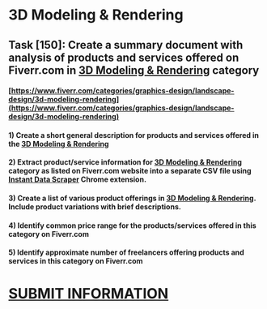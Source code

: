# 3D Modeling & Rendering
## Task [150]: Create a summary document with analysis of products and services offered on Fiverr.com in [3D Modeling & Rendering](https://www.fiverr.com/categories/graphics-design/landscape-design/3d-modeling-rendering) category
#### [https://www.fiverr.com/categories/graphics-design/landscape-design/3d-modeling-rendering](https://www.fiverr.com/categories/graphics-design/landscape-design/3d-modeling-rendering)
#### 1) Create a short general description for products and services offered in the [3D Modeling & Rendering](https://www.fiverr.com/categories/graphics-design/landscape-design/3d-modeling-rendering)
#### 2) Extract product/service information for [3D Modeling & Rendering](https://www.fiverr.com/categories/graphics-design/landscape-design/3d-modeling-rendering) category as listed on Fiverr.com website into a separate CSV file using [Instant Data Scraper](https://chrome.google.com/webstore/detail/instant-data-scraper/ofaokhiedipichpaobibbnahnkdoiiah) Chrome extension.
#### 3) Create a list of various product offerings in [3D Modeling & Rendering](https://www.fiverr.com/categories/graphics-design/landscape-design/3d-modeling-rendering). Include product variations with brief descriptions.
#### 4) Identify common price range for the products/services offered in this category on Fiverr.com
#### 5) Identify approximate number of freelancers offering products and services in this category on Fiverr.com

# [SUBMIT INFORMATION](https://forms.office.com/r/8AEKjkLxKG)
